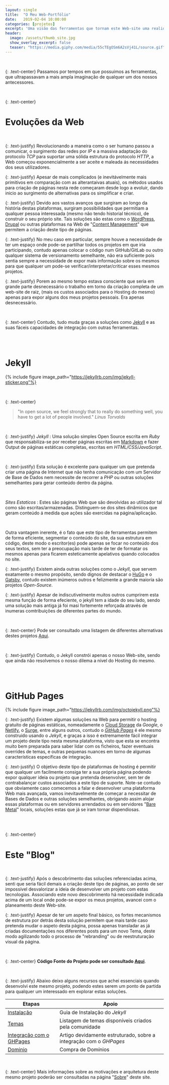 ```yaml
---
layout: single
title:  "O Meu Web-Portfólio"
date:   2019-02-04 10:00:00
categories: [projetos]
excerpt: 'Uma visão das ferramentas que tornam este Web-site uma realidade.'
header:
  image: /assets/thumb_site.jpg
  show_overlay_excerpt: false
  teaser: "https://media.giphy.com/media/55cTEgOSm6A2sVj41L/source.gif"
---
```


<br/>

{: .text-center}
Passamos por tempos em que possuimos as ferramentas, que ultrapassavam a mais ampla imaginação de qualquer um dos nossos antecessores.

<br/>

{: .text-center}
# Evoluções da Web

<br/>

{: .text-justify}
Revolucionando a maneira como o ser humano passou a comunicar, o surgimento das redes por *IP* e a massiva adaptação do protocolo *TCP* para suportar uma sólida estrutura do protocolo *HTTP*, a Web começou exponencialmente a ser aceite e maleada ás necessidades dos seus utilizadores.

{: .text-justify}
Apesar de mais complicados (e inevitávelmente mais primitivos em comparação com as alterantaivas atuais), os métodos usados para  criação de páginas nesta rede começaram desde logo a evoluir, dando inicio ao surgimento de  alternativas para os simplificar e criar.

{: .text-justify}
Devido aos vastos avanços que surgiram ao longo da história destas plataformas, surgiram possibilidades que permitiam a qualquer pessoa interessada (mesmo não tendo historial técnico), de construir o seu próprio site. Tais soluções são estas como o [WordPress](https://wordpress.com/), [Drupal](https://www.drupal.org/) ou outras plataformas na Web de "[Content Management](https://pt.wikipedia.org/wiki/Sistema_de_gerenciamento_de_conte%C3%BAdo)" que permitem a criação deste tipo de páginas.

{: .text-justify}
No meu caso em particular, sempre houve a necessidade de ter um espaço onde pode-se partilhar todos os projetos em que iria participando, contudo apenas colocar o código num GitHub/GitLab ou outro qualquer sistema de versionamento semelhante, não era suficiente pois sentia sempre a necessidade de expor mais informação sobre os mesmos para que qualquer um pode-se verificar/interpretar/criticar esses mesmos projetos.

{: .text-justify}
Porem ao mesmo tempo estava consciente que seria em grande parte desnecessário o trabalho em torno da criação completa de um web-site de raiz, (mais os custos associados para o Hosting do mesmo) apenas para expor alguns dos meus projetos pessoais. Era apenas desnecessário.

<br/>

{: .text-center}
Contudo, tudo muda graças a soluções como [Jekyll](https://jekyllrb.com/) e as suas fáceis capacidades de integração com outras ferramentas.

<br/>
<br/>

# Jekyll

{% include figure image_path="https://jekyllrb.com/img/jekyll-sticker.png"%}

<br/>

{: .text-center}
> "In open source, we feel strongly that to really do something well, you have to get a lot of people involved."
<cite>Linus Torvalds</cite>

<br/>

{: .text-justify}
*Jekyll*
: Uma solução simples Open Source escrita em *Ruby* que responsabiliza-se por receber páginas escritas em [Markdown](https://pt.wikipedia.org/wiki/Markdown) e fazer Output de páginas estáticas completas, escritas em *HTML/CSS/JavaScript*.

<br/>

{: .text-justify}
Esta solução é excelente para qualquer um que pretenda criar uma página de Internet que não tenha comunicação com um Servidor de Base de Dados nem necessite de recorrer a *PHP* ou outras soluções semelhantes para gerar conteúdo dentro da página.

<br/>

*Sites Estaticos*
: Estes são páginas Web que são devolvidas ao utilizador tal como são escritas/armazenadas. Distinguem-se dos sites dinâmicos que geram conteúdo á medida que ações são exercidas na página/aplicação.  

<br/>

Outra vantagem inerente, é o fato que este tipo de ferramentas permitem de forma eficiente, segmentar o conteúdo do site, da sua estrutura em código, deste modo o escritor(es) pode apenas se focar no conteúdo dos seus textos, sem ter a preocupação mais tarde de ter de formatar os mesmos apenas para ficarem esteticamente apelativos quando colocados no site.

{: .text-justify}
Existem ainda outras soluções como o *Jekyll*, que servem exatamente o mesmo propósito, sendo dignos de destacar o [HuGo](https://gohugo.io/) e o [Gatsby](https://www.gatsbyjs.org/), contudo existem inúmeros outros e felizmente a grande maioria são projetos *Open-Source*.

{: .text-justify}
Apesar de indiscutivelmente muitos outros cumprirem esta mesma função de forma efeciente, o jekyll tem a idade do seu lado, sendo uma solução mais antiga já foi masi fortemente reforçada através de inumeras comtribuições de diferentes partes do mundo.

<br/>

{: .text-center}
Pode ser consultado uma listagem de diferentes alternativas destes projetos [Aqui](https://www.staticgen.com/).

<br/>

{: .text-justify}
Contudo, o Jekyll constrói apenas o nosso Web-site, sendo que ainda não resolvemos o nosso dilema a nível do Hosting do mesmo.

<br/>
<br/>

# GitHub Pages

{% include figure image_path="https://jekyllrb.com/img/octojekyll.png"%}

{: .text-justify}
Existem algumas soluções na Web para permitir o hosting gratuito de páginas estáticas, nomeadamente o [Cloud Storage](https://cloud.google.com/storage/docs/hosting-static-website) da *Google*, o [Netlify](https://www.netlify.com/), o [Surge](https://surge.sh/), entre alguns outros, contudo o [*GitHub Pages*](https://pages.github.com/) é ele mesmo construido usando o *Jekyll*, e graças a isso é extremamente fácil integrar um projeto deste tipo nesta mesma plataforma, visto que esta se encontra muito bem preparada para saber lidar com os ficheiros, fazer eventuais overrides de temas, e outras pequenas nuances em torno de algumas características especificas de integração.

{: .text-justify}
O objetivo deste tipo de plataformas de hosting é permitir que qualquer um facilmente consiga ter a sua própria página podendo expor qualquer ideia ou projeto que pretenda desenvolver, sem ter de contrabalançar custos associados a este tipo de suporte. Note-se contudo que obviamente caso comecemos a falar e desenvolver uma plataforma Web mais avançada, vamos inevitavelmente de começar a necessitar de Bases de Dados e outras soluções semelhantes, obrigando assim alojar essas plataformas ou em servidores arrendados ou em servidores "[Bare Metal](https://en.wikipedia.org/wiki/Bare-metal_server)" locais, soluções estas que já se iram tornar dispendiosas.

<br/>
<br/>

{: .text-center}
# Este "Blog"

<br/>

{: .text-justify}
Após o descobrimento das soluções referenciadas acima, senti que seria fácil demais a criação deste tipo de páginas, ao ponto de ser impossível desvalorizar a ideia de desenvolver um projeto com estas tecnologias. Associando este novo descobrimento há necessidade indicada acima de um local onde pode-se expor os meus projetos, avancei com o planeamento deste Web-site.

{: .text-justify}
Apesar de ter um aspeto final básico, os fortes mecanismos de estrutura por detrás desta solução permitem que mais tarde caso pretenda mudar o aspeto desta página, possa apenas transladar as já criadas documentações nos diferentes posts para um novo Tema, deste modo agilizando todo o processo de "rebranding" ou de reestruturação visual da página.

<br/>

{: .text-center}
**Código Fonte do Projeto pode ser consultado [Aqui](https://github.com/Daniel-Vaz/WebPortfolio)**.

<br/>

{: .text-justify}
Abaixo deixo alguns recursos que achei essenciais quando desenvolvi este mesmo projeto, podendo estes serem um ponto de partida para qualquer um interessado em explorar estas soluções.

| Etapas                                                                    | Apoio                                                                 |
| --------------------------------------------------------------------------|---------------------------------------------------------------------- |
| [Instalação](https://jekyllrb.com/docs/installation/)                     |  Guia de Instalação do *Jekyll*                                       |
| [Temas](https://rubygems.org/search?utf8=%E2%9C%93&query=jekyll-theme)    |  Listagem de temas disponíveis criados pela comunidade                |
| [Integração com o GHPages](http://jmcglone.com/guides/github-pages/)      |  Artigo  devidamente estruturado, sobre a integração com o *GHPages*  |
| [Dominio](http://www.dot.tk/en/index.html?lang=en)                        |  Compra de Domínios                                                   |

<br/>

{: .text-center}
Mais informações sobre as motivações e arquitetura deste mesmo projeto poderão ser consultadas na página "[Sobre]({{site.baseurl}}/sobre)" deste site.
